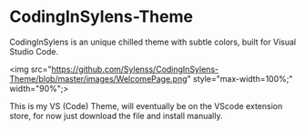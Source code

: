 # CodingInSylens-Theme

CodingInSylens is an unique chilled theme with subtle colors, built for Visual Studio Code.

<img src="https://github.com/Sylenss/CodingInSylens-Theme/blob/master/images/WelcomePage.png" style="max-width=100%;" width="90%";>



This is my VS (Code) Theme, will eventually be on the VScode extension store, for now just download the file and install manually. 
